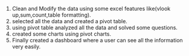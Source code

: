 1. Clean and Modify the data using some excel features like(vlook up,sum,count,table formatting).
2. selected all the data and created a pivot table.
3. using pivot table analyzed all the data and solved some questions.
4. created some charts using pivot charts.
5. Finally created a dashboard where a user can see all the information very easily.

